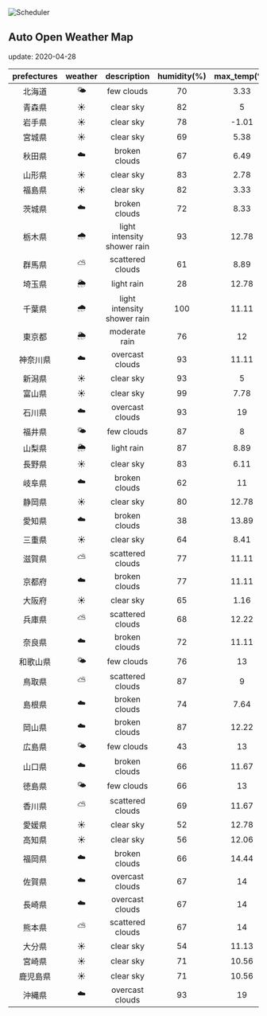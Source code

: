 ![Scheduler](https://github.com/miya/auto_open_weather_map/workflows/Scheduler/badge.svg)
## Auto Open Weather Map
update: 2020-04-28

|prefectures|weather|description|humidity(%)|max_temp(℃)|min_temp(℃)|
|:-----------:|:------------:|:------------:|:-----------:|:------------:|:-----------:|
|北海道|🌤|few clouds|70|3.33|2.78|
|青森県|☀️|clear sky|82|5|3.33|
|岩手県|☀️|clear sky|78|-1.01|-1.01|
|宮城県|☀️|clear sky|69|5.38|5.38|
|秋田県|☁️|broken clouds|67|6.49|6.49|
|山形県|☀️|clear sky|83|2.78|2.78|
|福島県|☀️|clear sky|82|3.33|3.33|
|茨城県|☁️|broken clouds|72|8.33|7.22|
|栃木県|🌧|light intensity shower rain|93|12.78|9|
|群馬県|⛅️|scattered clouds|61|8.89|6.11|
|埼玉県|🌦|light rain|28|12.78|10|
|千葉県|🌧|light intensity shower rain|100|11.11|8.89|
|東京都|🌦|moderate rain|76|12|10|
|神奈川県|☁️|overcast clouds|93|11.11|10|
|新潟県|☀️|clear sky|93|5|3.33|
|富山県|☀️|clear sky|99|7.78|5.56|
|石川県|☁️|overcast clouds|93|19|15.56|
|福井県|🌤|few clouds|87|8|8|
|山梨県|🌦|light rain|87|8.89|8.89|
|長野県|☀️|clear sky|83|6.11|4.44|
|岐阜県|☁️|broken clouds|62|11|11|
|静岡県|☀️|clear sky|80|12.78|12.78|
|愛知県|☁️|broken clouds|38|13.89|11|
|三重県|☀️|clear sky|64|8.41|8.41|
|滋賀県|⛅️|scattered clouds|77|11.11|11.11|
|京都府|☁️|broken clouds|77|11.11|8.89|
|大阪府|☀️|clear sky|65|1.16|1.16|
|兵庫県|⛅️|scattered clouds|68|12.22|7.22|
|奈良県|☁️|broken clouds|72|11.11|7.22|
|和歌山県|🌤|few clouds|76|13|11.11|
|鳥取県|⛅️|scattered clouds|87|9|9|
|島根県|☁️|broken clouds|74|7.64|7.64|
|岡山県|☁️|broken clouds|87|12.22|10|
|広島県|🌤|few clouds|43|13|10|
|山口県|☁️|broken clouds|66|11.67|9|
|徳島県|🌤|few clouds|66|13|13|
|香川県|⛅️|scattered clouds|69|11.67|11.67|
|愛媛県|☀️|clear sky|52|12.78|12.78|
|高知県|☀️|clear sky|56|12.06|12.06|
|福岡県|☁️|broken clouds|66|14.44|13|
|佐賀県|☁️|overcast clouds|67|14|12.22|
|長崎県|☁️|overcast clouds|67|14|14|
|熊本県|⛅️|scattered clouds|67|14|13.89|
|大分県|☀️|clear sky|54|11.13|11.13|
|宮崎県|☀️|clear sky|71|10.56|10.56|
|鹿児島県|☀️|clear sky|71|10.56|10.56|
|沖縄県|☁️|overcast clouds|93|19|16.67|
